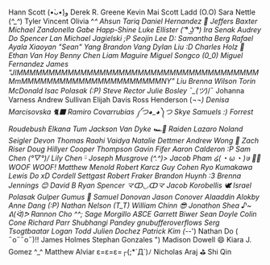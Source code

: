 Hann Scott (•̀ᴗ•́)و
Derek R. Greene
Kevin Mai
Scott Ladd (O.O)
Sara Nettle (*^\_^*)
Tyler Vincent
Olivia ^*^
Ahsun Tariq
Daniel Hernandez 👋
Jeffers Baxter
Michael Zandonella
Gabe Happ-Shine
Luke Ellister ( ͡° ͜ʖ ͡°)
Ira Senak
Audrey Do
Spencer Lan
Michael  Jagielski ;P
Seojin Lee D:
Samantha Berg
Rafael Ayala
Xiaoyan "Sean" Yang
Brandon Vang
Dylan Liu :D
Charles Holz 💾
Ethan Van Hoy
Benny Chen
Liam Maguire
Miguel Songco (0_0)
Miguel Fernandez
James "JIMMMMMMMMMMMMMMMMMMMMMMMMMMMMMMMMMMMMMMMmMMMMMMMMMMMMMMMMMMMMMMNY" Liu
Brenna Wilson
Torin McDonald
Isac Polasak (:P)
Steve Rector
Julie Bosley ¯\_(ツ)*/¯
Johanna Varness
Andrew Sullivan
Elijah Davis
Ross Henderson (¬_¬)
Denisa Marcisovska 🐈‍⬛
Ramiro Covarrubias ༼つ◕\_◕༽つ
Skye Samuels :)
Forrest Roudebush
Elkana Tum
Jackson Van Dyke 🏎️🏁
Raiden Lazaro
Noland Seigler
Devon Thomas
Raahi Vaidya
Natalie Dettmer
Andrew Wong 🎉
Zach Riser
Doug Hillyer
Cooper Thompson
Gavin Fifer
Aaron Calderon :P
Sam Chen (°▽°)/
Lily Chen ᵕ̈
Joseph Musgrove (^.^)>
Jacob Pham ໒( ◔ ω ◔ )७ 🐕‍🦺 WOOF WOOF!
Matthew Menold
Robert Karcz
Guy Cohen
Ryo Kumakawa
Lewis Do xD
Cordell Settgast
Robert Fraker
Brandon Huynh :3
Brenna Jennings 😊
David B 
Ryan Spencer 龴ↀ◡ↀ龴
Jacob Korobellis 
🕊 Israel Polasak
Gulper Gumus 🌸
Samuel Donovan
Jason Conover
Alaaddin Alokby
Anne Dang (:P)
Nathan Nelson (T_T)
William Chinn 😎
Jonathon Shea ♪~ ᕕ(ᐛ)ᕗ
Rannon Cho ^^;
Sage Morgillo AS̸CE
Garrett Biwer
Sean Doyle
Colin Cone
Richard Parr
Shubhangi Pandey
gnubufferoverflows
Serg Tsogtbaatar
Logan Todd
Julien Dochez
Patrick Kim (-_-')
Nathan Do ( ˶o˶˶o˶)!!
James Holmes
Stephan Gonzales ")
Madison Dowell 😄
Kiara J. Gomez ^_^
Matthew Alviar ε=ε=ε=┌(;\*´Д`)ﾉ
Nicholas Araj ⛳️
Shi Qin
